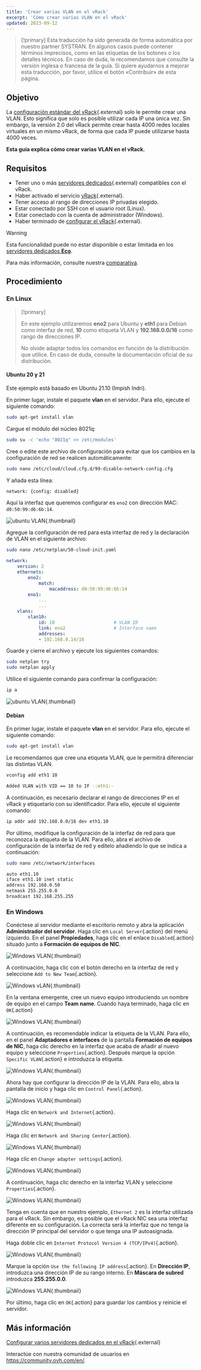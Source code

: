 ```yaml
---
title: 'Crear varias VLAN en el vRack'
excerpt: 'Cómo crear varias VLAN en el vRack'
updated: 2023-09-12
---
```


> [!primary]
> Esta traducción ha sido generada de forma automática por nuestro partner SYSTRAN. En algunos casos puede contener términos imprecisos, como en las etiquetas de los botones o los detalles técnicos. En caso de duda, le recomendamos que consulte la versión inglesa o francesa de la guía. Si quiere ayudarnos a mejorar esta traducción, por favor, utilice el botón «Contribuir» de esta página.
>

## Objetivo

La [configuración estándar del vRack](vrack_configuring_on_dedicated_server1.){.external} solo le permite crear una VLAN. Esto significa que solo es posible utilizar cada IP una única vez. Sin embargo, la versión 2.0 del vRack permite crear hasta 4000 redes locales virtuales en un mismo vRack, de forma que cada IP puede utilizarse hasta 4000 veces.

**Esta guía explica cómo crear varias VLAN en el vRack.**

## Requisitos

- Tener uno o más [servidores dedicados](https://www.ovh.com/world/es/servidores_dedicados/){.external} compatibles con el vRack.
- Haber activado el servicio [vRack](https://www.ovh.com/world/es/soluciones/vrack/){.external}.
- Tener acceso al rango de direcciones IP privadas elegido.
- Estar conectado por SSH con el usuario root (Linux).
- Estar conectado con la cuenta de administrador (Windows).
- Haber terminado de [configurar el vRack](vrack_configuring_on_dedicated_server1.){.external}.

> [!warning]
> Esta funcionalidad puede no estar disponible o estar limitada en los [servidores dedicados **Eco**](https://eco.ovhcloud.com/es/about/).
>
> Para más información, consulte nuestra [comparativa](https://eco.ovhcloud.com/es/compare/).

## Procedimiento

### En Linux

> [!primary]
>
> En este ejemplo utilizaremos **eno2** para Ubuntu y **eth1** para Debian como interfaz de red, **10** como etiqueta VLAN y **192.168.0.0/16** como rango de direcciones IP. 
>
> No olvide adaptar todos los comandos en función de la distribución que utilice. En caso de duda, consulte la documentación oficial de su distribución.
>

#### Ubuntu 20 y 21

Este ejemplo está basado en Ubuntu 21.10 (Impish Indri).

En primer lugar, instale el paquete **vlan** en el servidor. Para ello, ejecute el siguiente comando:

```sh
sudo apt-get install vlan
```

Cargue el módulo del núcleo 8021q:

```sh
sudo su -c 'echo "8021q" >> /etc/modules'
```

Cree o edite este archivo de configuración para evitar que los cambios en la configuración de red se realicen automáticamente:

```sh
sudo nano /etc/cloud/cloud.cfg.d/99-disable-network-config.cfg
```

Y añada esta línea:

```sh
network: {config: disabled}
```

Aquí la interfaz que queremos configurar es `eno2` con dirección MAC: `d0:50:99:d6:6b:14`.

![ubuntu VLAN](vrack3-ubuntu-01.png){.thumbnail}

Agregue la configuración de red para esta interfaz de red y la declaración de VLAN en el siguiente archivo:

```sh
sudo nano /etc/netplan/50-cloud-init.yaml
```

```yaml
network:
    version: 2
    ethernets:
        eno2:
            match:
                macaddress: d0:50:99:d6:6b:14
        eno1:
            ...
            ...
    vlans:
        vlan10:
            id: 10                      # VLAN ID    
            link: eno2                  # Interface name
            addresses:
            - 192.168.0.14/16
```

Guarde y cierre el archivo y ejecute los siguientes comandos:

```sh
sudo netplan try
sudo netplan apply
```

Utilice el siguiente comando para confirmar la configuración:

```sh
ip a
```

![ubuntu VLAN](vrack3-ubuntu-02.png){.thumbnail}

#### Debian

En primer lugar, instale el paquete **vlan** en el servidor. Para ello, ejecute el siguiente comando:

```sh
sudo apt-get install vlan
```

Le recomendamos que cree una etiqueta VLAN, que le permitirá diferenciar las distintas VLAN.

```sh
vconfig add eth1 10

Added VLAN with VID == 10 to IF -:eth1:-
```

A continuación, es necesario declarar el rango de direcciones IP en el vRack y etiquetarlo con su identificador. Para ello, ejecute el siguiente comando:

```sh
ip addr add 192.168.0.0/16 dev eth1.10
```

Por último, modifique la configuración de la interfaz de red para que reconozca la etiqueta de la VLAN. Para ello, abra el archivo de configuración de la interfaz de red y edítelo añadiendo lo que se indica a continuación:

```sh
sudo nano /etc/network/interfaces

auto eth1.10
iface eth1.10 inet static
address 192.168.0.50
netmask 255.255.0.0
broadcast 192.168.255.255
```

### En Windows

Conéctese al servidor mediante el escritorio remoto y abra la aplicación **Administrador del servidor**. Haga clic en `Local Server`{.action} del menú izquierdo. En el panel **Propiedades**, haga clic en el enlace `Disabled`{.action} situado junto a **Formación de equipos de NIC**.

![Windows VLAN](vrack2-windows-01.png){.thumbnail}

A continuación, haga clic con el botón derecho en la interfaz de red y seleccione `Add to New Team`{.action}.

![Windows vLAN](vrack2-windows-02.0.png){.thumbnail}

En la ventana emergente, cree un nuevo equipo introduciendo un nombre de equipo en el campo **Team name**. Cuando haya terminado, haga clic en `OK`{.action}

![Windows VLAN](vrack2-windows-02.png){.thumbnail}

A continuación, es recomendable indicar la etiqueta de la VLAN. Para ello, en el panel **Adaptadores e interfaces** de la pantalla **Formación de equipos de NIC**, haga clic derecho en la interfaz que acaba de añadir al nuevo equipo y seleccione `Properties`{.action}. Después marque la opción `Specific VLAN`{.action} e introduzca la etiqueta.

![Windows VLAN](vrack2-windows-03.png){.thumbnail}

Ahora hay que configurar la dirección IP de la VLAN. Para ello, abra la pantalla de inicio y haga clic en `Control Panel`{.action}.

![Windows VLAN](vrack2-windows-04.png){.thumbnail}

Haga clic en `Network and Internet`{.action}.

![Windows VLAN](vrack2-windows-05.png){.thumbnail}

Haga clic en `Network and Sharing Center`{.action}.

![Windows VLAN](vrack2-windows-06.png){.thumbnail}

Haga clic en `Change adapter settings`{.action}.

![Windows VLAN](vrack2-windows-07.png){.thumbnail}

A continuación, haga clic derecho en la interfaz VLAN y seleccione `Properties`{.action}.

![Windows VLAN](vrack2-windows-08.png){.thumbnail}

Tenga en cuenta que en nuestro ejemplo, `Ethernet 2` es la interfaz utilizada para el vRack. Sin embargo, es posible que el vRack NIC sea una interfaz diferente en su configuración. La correcta será la interfaz que no tenga la dirección IP principal del servidor o que tenga una IP autoasignada.

Haga doble clic en `Internet Protocol Version 4 (TCP/IPv4)`{.action}.

![Windows VLAN](vrack2-windows-09.png){.thumbnail}

Marque la opción `Use the following IP address`{.action}. En **Dirección IP**, introduzca una dirección IP de su rango interno. En **Máscara de subred** introduzca **255.255.0.0**.

![Windows VLAN](vrack2-windows-10.png){.thumbnail}

Por último, haga clic en `OK`{.action} para guardar los cambios y reinicie el servidor.

## Más información

[Configurar varios servidores dedicados en el vRack](vrack_configuring_on_dedicated_server1.){.external}

Interactúe con nuestra comunidad de usuarios en <https://community.ovh.com/en/>.
